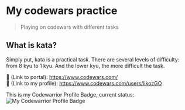 # My codewars practice
> Playing on codewars with different tasks


## What is kata?
Simply put, kata is a practical task. There are several levels of difficulty: from 8 kyu to 1 kyu. And the lower kyu, the more difficult the task.

🔗 (Link to portal): https://www.codewars.com/  
👤 (Link to my profile): https://www.codewars.com/users/likozGO  

This is my Codewarrior Profile Badge, current status:   
![My Codewarrior Profile Badge](https://www.codewars.com/users/likozGO/badges/large)
